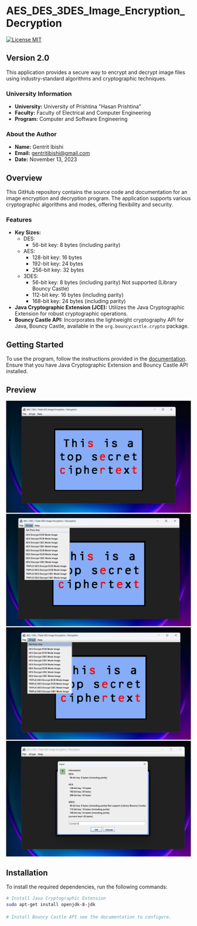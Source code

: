 # AES_DES_3DES_Image_Encryption_Decryption

[![License MIT](https://img.shields.io/badge/license-MIT-blue.svg)](https://github.com/GentritIbishi/AES_DES_3DES_Image_Encryption_Decyption/blob/master/LICENSE.txt)

## Version 2.0
This application provides a secure way to encrypt and decrypt image files using industry-standard algorithms and cryptographic techniques.

### University Information
- **University:** University of Prishtina "Hasan Prishtina"
- **Faculty:** Faculty of Electrical and Computer Engineering
- **Program:** Computer and Software Engineering

### About the Author
- **Name:** Gentrit Ibishi
- **Email:** gentritibishi@gmail.com
- **Date:** November 13, 2023

## Overview
This GitHub repository contains the source code and documentation for an image encryption and decryption program. The application supports various cryptographic algorithms and modes, offering flexibility and security.

### Features
- **Key Sizes:**
  - DES:
    - 56-bit key: 8 bytes (including parity)
  - AES:
    - 128-bit key: 16 bytes
    - 192-bit key: 24 bytes
    - 256-bit key: 32 bytes
  - 3DES:
    - 56-bit key: 8 bytes (including parity) Not supported (Library Bouncy Castle)
    - 112-bit key: 16 bytes (including parity)
    - 168-bit key: 24 bytes (including parity)
- **Java Cryptographic Extension (JCE):** Utilizes the Java Cryptographic Extension for robust cryptographic operations.
- **Bouncy Castle API:** Incorporates the lightweight cryptography API for Java, Bouncy Castle, available in the `org.bouncycastle.crypto` package.

## Getting Started
To use the program, follow the instructions provided in the [documentation](https://github.com/GentritIbishi/AES_DES_3DES_Image_Encryption_Decyption/blob/master/documentation.pdf). Ensure that you have Java Cryptographic Extension and Bouncy Castle API installed.

## Preview
![Application overview](https://github.com/GentritIbishi/AES_DES_3DES_Image_Encryption_Decyption/blob/master/screenshots/1.png)
![JCrypt overview](https://github.com/GentritIbishi/AES_DES_3DES_Image_Encryption_Decyption/blob/master/screenshots/2.png)
![JCrypt overview set key](https://github.com/GentritIbishi/AES_DES_3DES_Image_Encryption_Decyption/blob/master/screenshots/3.png)
![Key overview](https://github.com/GentritIbishi/AES_DES_3DES_Image_Encryption_Decyption/blob/master/screenshots/4.png)

## Installation
To install the required dependencies, run the following commands:

```bash
# Install Java Cryptographic Extension
sudo apt-get install openjdk-8-jdk

# Install Bouncy Castle API see the documentation to configure.

